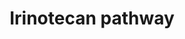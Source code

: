 ---
annotations:
- id: PW:0001224
  parent: drug pathway
  type: Pathway Ontology
  value: irinotecan drug pathway
- id: DOID:1227
  type: Disease Ontology
  value: neutropenia
- id: DOID:13250
  type: Disease Ontology
  value: diarrhea
- id: DOID:162
  parent: disease of cellular proliferation
  type: Disease Ontology
  value: cancer
authors:
- 169.230.77.174
- MaintBot
- Thomas
- Ddigles
- Egonw
- Mkutmon
- DeSl
- AlexanderPico
- Eweitz
- Madeomuga
description: 'This pathway shows the biotransformation of the chemotherapy prodrug
  irinotecan to form the active metabolite SN-38, an inhibitor of DNA topoisomerase
  I. SN-38 is primarily metabolized to the inactive SN-38 glucuronide by UGT1A1, the
  isoform catalyzing bilirubin glucuronidation. Irinotecan is used in the treatment
  of metastatic colorectal cancer, small cell lung cancer and several other solid
  tumors. There is large interpatient variability in response to irinotecan, as well
  as severe side effects such as diarrhea and neutropenia, which might be explained
  in part by genetic variation in the metabolic enzymes and transporters depicted
  here. Well-known variants to effect this pathway are the promoter polymorphic repeat
  in UGT1A1 (UGT1A1*28) and the 1236C&amp;gt;T polymorphism in ABCB1. While UGT1A1*28
  genotype has been associated with toxicity, further evidence is needed to describe
  the roles of ABCB1 variants in toxicity.  Source: [http://www.pharmgkb.org/search/pathway/irinotecan/liver.jsp
  PharmGkb]'
last-edited: 2021-05-09
organisms:
- Rattus norvegicus
redirect_from:
- /index.php/Pathway:WP124
- /instance/WP124
- /instance/WP124_r116621
revision: r116621
schema-jsonld:
- '@context': https://schema.org/
  '@id': https://wikipathways.github.io/pathways/WP124.html
  '@type': Dataset
  creator:
    '@type': Organization
    name: WikiPathways
  description: 'This pathway shows the biotransformation of the chemotherapy prodrug
    irinotecan to form the active metabolite SN-38, an inhibitor of DNA topoisomerase
    I. SN-38 is primarily metabolized to the inactive SN-38 glucuronide by UGT1A1,
    the isoform catalyzing bilirubin glucuronidation. Irinotecan is used in the treatment
    of metastatic colorectal cancer, small cell lung cancer and several other solid
    tumors. There is large interpatient variability in response to irinotecan, as
    well as severe side effects such as diarrhea and neutropenia, which might be explained
    in part by genetic variation in the metabolic enzymes and transporters depicted
    here. Well-known variants to effect this pathway are the promoter polymorphic
    repeat in UGT1A1 (UGT1A1*28) and the 1236C&amp;gt;T polymorphism in ABCB1. While
    UGT1A1*28 genotype has been associated with toxicity, further evidence is needed
    to describe the roles of ABCB1 variants in toxicity.  Source: [http://www.pharmgkb.org/search/pathway/irinotecan/liver.jsp
    PharmGkb]'
  keywords:
  - APC
  - Abcc1
  - Abcc2
  - Abcg2
  - Bche
  - CYP3A4
  - CYP3A5
  - Ces2
  - Irinotecan
  - NPC1
  - RGD:621508
  - SN-38
  - SN-38G
  - UGT1A10
  - UGT1A9
  - Ugt1a1
  - Ugt1a6
  license: CC0
  name: Irinotecan pathway
seo: CreativeWork
title: Irinotecan pathway
wpid: WP124
---